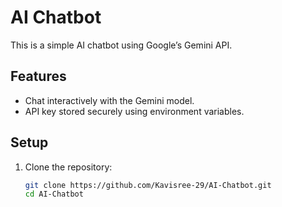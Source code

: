 # AI Chatbot

This is a simple AI chatbot using Google’s Gemini API.

## Features
- Chat interactively with the Gemini model.
- API key stored securely using environment variables.

## Setup

1. Clone the repository:
   ```bash
   git clone https://github.com/Kavisree-29/AI-Chatbot.git
   cd AI-Chatbot
